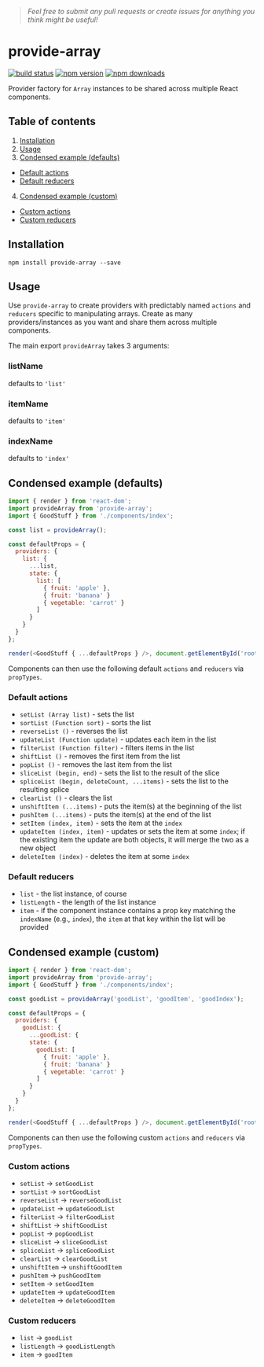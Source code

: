 > *Feel free to submit any pull requests or create issues for anything you think might be useful!*

# provide-array

[![build status](https://img.shields.io/travis/loggur/provide-array/master.svg?style=flat-square)](https://travis-ci.org/loggur/provide-array) [![npm version](https://img.shields.io/npm/v/provide-array.svg?style=flat-square)](https://www.npmjs.com/package/provide-array)
[![npm downloads](https://img.shields.io/npm/dm/provide-array.svg?style=flat-square)](https://www.npmjs.com/package/provide-array)

Provider factory for `Array` instances to be shared across multiple React components.


## Table of contents

1.  [Installation](#installation)
2.  [Usage](#usage)
3.  [Condensed example (defaults)](#condensed-example-defaults)
  - [Default actions](#default-actions)
  - [Default reducers](#default-reducers)
4.  [Condensed example (custom)](#condensed-example-custom)
  - [Custom actions](#custom-actions)
  - [Custom reducers](#custom-reducers)


## Installation

```
npm install provide-array --save
```


## Usage

Use `provide-array` to create providers with predictably named `actions` and `reducers` specific to manipulating arrays.  Create as many providers/instances as you want and share them across multiple components.

The main export `provideArray` takes 3 arguments:

### listName

defaults to `'list'`

### itemName

defaults to `'item'`

### indexName

defaults to `'index'`


## Condensed example (defaults)

```js
import { render } from 'react-dom';
import provideArray from 'provide-array';
import { GoodStuff } from './components/index';

const list = provideArray();

const defaultProps = {
  providers: {
    list: {
      ...list,
      state: {
        list: [
          { fruit: 'apple' },
          { fruit: 'banana' }
          { vegetable: 'carrot' }
        ]
      }
    }
  }
};

render(<GoodStuff { ...defaultProps } />, document.getElementById('root'));
```

Components can then use the following default `actions` and `reducers` via `propTypes`.

### Default actions

- `setList (Array list)` - sets the list
- `sortList (Function sort)` - sorts the list
- `reverseList ()` - reverses the list
- `updateList (Function update)` - updates each item in the list
- `filterList (Function filter)` - filters items in the list
- `shiftList ()` - removes the first item from the list
- `popList ()` - removes the last item from the list
- `sliceList (begin, end)` - sets the list to the result of the slice
- `spliceList (begin, deleteCount, ...items)` - sets the list to the resulting splice
- `clearList ()` - clears the list
- `unshiftItem (...items)` - puts the item(s) at the beginning of the list
- `pushItem (...items)` - puts the item(s) at the end of the list
- `setItem (index, item)` - sets the item at the `index`
- `updateItem (index, item)` - updates or sets the item at some `index`; if the existing item the update are both objects, it will merge the two as a new object
- `deleteItem (index)` - deletes the item at some `index`

### Default reducers

- `list` - the list instance, of course
- `listLength` - the length of the list instance
- `item` - if the component instance contains a prop key matching the `indexName` (e.g., `index`), the `item` at that key within the list will be provided


## Condensed example (custom)

```js
import { render } from 'react-dom';
import provideArray from 'provide-array';
import { GoodStuff } from './components/index';

const goodList = provideArray('goodList', 'goodItem', 'goodIndex');

const defaultProps = {
  providers: {
    goodList: {
      ...goodList: {
      state: {
        goodList: [
          { fruit: 'apple' },
          { fruit: 'banana' }
          { vegetable: 'carrot' }
        ]
      }
    }
  }
};

render(<GoodStuff { ...defaultProps } />, document.getElementById('root'));
```

Components can then use the following custom `actions` and `reducers` via `propTypes`.

### Custom actions

- `setList` -> `setGoodList`
- `sortList` -> `sortGoodList`
- `reverseList` -> `reverseGoodList`
- `updateList` -> `updateGoodList`
- `filterList` -> `filterGoodList`
- `shiftList` -> `shiftGoodList`
- `popList` -> `popGoodList`
- `sliceList` -> `sliceGoodList`
- `spliceList` -> `spliceGoodList`
- `clearList` -> `clearGoodList`
- `unshiftItem` -> `unshiftGoodItem`
- `pushItem` -> `pushGoodItem`
- `setItem` -> `setGoodItem`
- `updateItem` -> `updateGoodItem`
- `deleteItem` -> `deleteGoodItem`

### Custom reducers

- `list` -> `goodList`
- `listLength` -> `goodListLength`
- `item` -> `goodItem`
